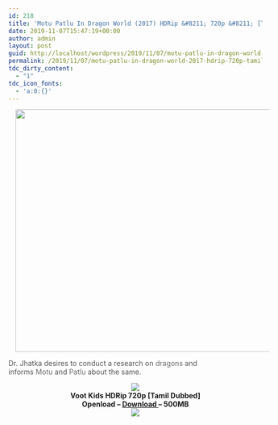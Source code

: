 ```yaml
---
id: 218
title: 'Motu Patlu In Dragon World (2017) HDRip &#8211; 720p &#8211; [Tamil Dubbed] &#8211; x264 &#8211; 500MB'
date: 2019-11-07T15:47:19+00:00
author: admin
layout: post
guid: http://localhost/wordpress/2019/11/07/motu-patlu-in-dragon-world-2017-hdrip-720p-tamil-dubbed-x264-500mb/
permalink: /2019/11/07/motu-patlu-in-dragon-world-2017-hdrip-720p-tamil-dubbed-x264-500mb/
tdc_dirty_content:
  - "1"
tdc_icon_fonts:
  - 'a:0:{}'
---
```

<div dir="ltr" style="text-align: left;" trbidi="on">
  <div class="separator" style="clear: both; text-align: center;">
    <a href="https://2.bp.blogspot.com/-Rbo6JiE_Miw/XJsGAt-l3TI/AAAAAAAAAWU/c_sWjvQN4BYc9MiLi0HET1ZP-chf5MSYgCLcBGAs/s1600/Motu-Patlu-In-Dragon-World-Dragons-Nickelodeon-India-Nick.jpg" imageanchor="1" style="margin-left: 1em; margin-right: 1em;"><img loading="lazy" border="0" data-original-height="660" data-original-width="880" height="480" src="https://2.bp.blogspot.com/-Rbo6JiE_Miw/XJsGAt-l3TI/AAAAAAAAAWU/c_sWjvQN4BYc9MiLi0HET1ZP-chf5MSYgCLcBGAs/s640/Motu-Patlu-In-Dragon-World-Dragons-Nickelodeon-India-Nick.jpg" width="640" /></a>
  </div>
  
  <p>
    <span style="background-color: white; color: #545454; font-family: "arial" , sans-serif; font-size: x-small;">Dr. Jhatka desires to conduct a research on&nbsp;</span><span style="background-color: white; color: #6a6a6a; font-family: "arial" , sans-serif; font-size: x-small; font-weight: bold;">dragons</span><span style="background-color: white; color: #545454; font-family: "arial" , sans-serif; font-size: x-small;">&nbsp;and informs&nbsp;</span><span style="background-color: white; color: #6a6a6a; font-family: "arial" , sans-serif; font-size: x-small; font-weight: bold;">Motu</span><span style="background-color: white; color: #545454; font-family: "arial" , sans-serif; font-size: x-small;">&nbsp;and&nbsp;</span><span style="background-color: white; color: #6a6a6a; font-family: "arial" , sans-serif; font-size: x-small; font-weight: bold;">Patlu</span><span style="background-color: white; color: #545454; font-family: "arial" , sans-serif; font-size: x-small;">&nbsp;about the same.</span>
  </p>
  
  <div class="separator" style="clear: both; text-align: center;">
    <a href="https://2.bp.blogspot.com/-fai1ZuUwnbA/XIjy2aT4irI/AAAAAAAAANw/WFW0YRK47_8GLAt3pPBSzBk0GJA6Mk5fgCPcBGAYYCw/s1600/torrborder.gif" imageanchor="1" style="margin-left: 1em; margin-right: 1em;"><img border="0" data-original-height="3" data-original-width="500" src="https://2.bp.blogspot.com/-fai1ZuUwnbA/XIjy2aT4irI/AAAAAAAAANw/WFW0YRK47_8GLAt3pPBSzBk0GJA6Mk5fgCPcBGAYYCw/s1600/torrborder.gif" /></a>
  </div>
  
  <div class="separator" style="clear: both; text-align: center;">
    <b><span style="font-family: "arial" , "helvetica" , sans-serif; font-size: large;">Voot Kids HDRip 720p [Tamil Dubbed]</span></b>
  </div>
  
  <div class="separator" style="clear: both; text-align: center;">
    <b><span style="font-family: "arial" , "helvetica" , sans-serif; font-size: large;">Openload &#8211; <a href="https://clk.ink/9e8XeL" target="_blank" rel="noopener noreferrer">Download </a>&#8211; 500MB</span></b>
  </div>
  
  <div class="separator" style="clear: both; text-align: center;">
    <a href="https://2.bp.blogspot.com/-fai1ZuUwnbA/XIjy2aT4irI/AAAAAAAAANw/WFW0YRK47_8GLAt3pPBSzBk0GJA6Mk5fgCPcBGAYYCw/s1600/torrborder.gif" imageanchor="1" style="margin-left: 1em; margin-right: 1em;"><img border="0" data-original-height="3" data-original-width="500" src="https://2.bp.blogspot.com/-fai1ZuUwnbA/XIjy2aT4irI/AAAAAAAAANw/WFW0YRK47_8GLAt3pPBSzBk0GJA6Mk5fgCPcBGAYYCw/s1600/torrborder.gif" /></a>
  </div>
  
  <div style="text-align: center;">
    <span style="background-color: white; color: #545454; font-family: "arial" , sans-serif; font-size: x-small;"><br /></span>
  </div>
</div>